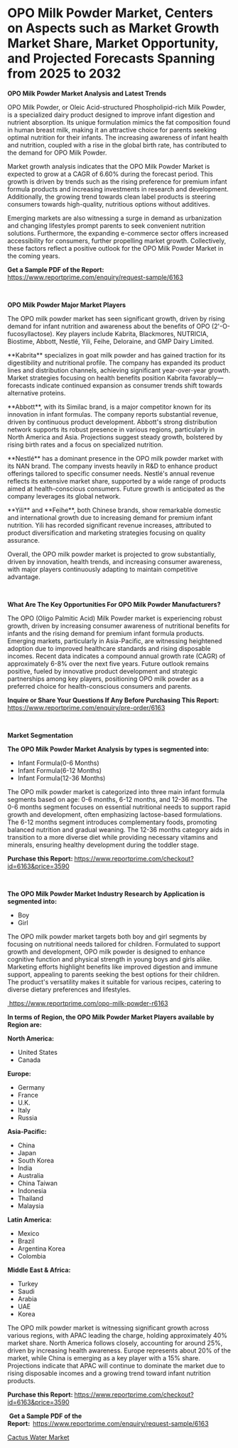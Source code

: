 <p><h1>OPO Milk Powder Market, Centers on Aspects such as Market Growth Market Share, Market Opportunity, and Projected Forecasts Spanning from 2025 to 2032</h1></p><p><strong>OPO Milk Powder Market Analysis and Latest Trends</strong></p>
<p><p>OPO Milk Powder, or Oleic Acid-structured Phospholipid-rich Milk Powder, is a specialized dairy product designed to improve infant digestion and nutrient absorption. Its unique formulation mimics the fat composition found in human breast milk, making it an attractive choice for parents seeking optimal nutrition for their infants. The increasing awareness of infant health and nutrition, coupled with a rise in the global birth rate, has contributed to the demand for OPO Milk Powder.</p><p>Market growth analysis indicates that the OPO Milk Powder Market is expected to grow at a CAGR of 6.60% during the forecast period. This growth is driven by trends such as the rising preference for premium infant formula products and increasing investments in research and development. Additionally, the growing trend towards clean label products is steering consumers towards high-quality, nutritious options without additives.</p><p>Emerging markets are also witnessing a surge in demand as urbanization and changing lifestyles prompt parents to seek convenient nutrition solutions. Furthermore, the expanding e-commerce sector offers increased accessibility for consumers, further propelling market growth. Collectively, these factors reflect a positive outlook for the OPO Milk Powder Market in the coming years.</p></p>
<p><strong>Get a Sample PDF of the Report:&nbsp;</strong> <a href="https://www.reportprime.com/enquiry/request-sample/6163?utm_campaign=3491&utm_medium=2&utm_source=Github&utm_content=ia&utm_term=19032025&utm_id=opo-milk-powder">https://www.reportprime.com/enquiry/request-sample/6163</a></p>
<p>&nbsp;</p>
<p><strong>OPO Milk Powder Major Market Players</strong></p>
<p><p>The OPO milk powder market has seen significant growth, driven by rising demand for infant nutrition and awareness about the benefits of OPO (2'-O-fucosyllactose). Key players include Kabrita, Blackmores, NUTRICIA, Biostime, Abbott, Nestlé, Yili, Feihe, Deloraine, and GMP Dairy Limited.</p><p>**Kabrita** specializes in goat milk powder and has gained traction for its digestibility and nutritional profile. The company has expanded its product lines and distribution channels, achieving significant year-over-year growth. Market strategies focusing on health benefits position Kabrita favorably—forecasts indicate continued expansion as consumer trends shift towards alternative proteins.</p><p>**Abbott**, with its Similac brand, is a major competitor known for its innovation in infant formulas. The company reports substantial revenue, driven by continuous product development. Abbott's strong distribution network supports its robust presence in various regions, particularly in North America and Asia. Projections suggest steady growth, bolstered by rising birth rates and a focus on specialized nutrition.</p><p>**Nestlé** has a dominant presence in the OPO milk powder market with its NAN brand. The company invests heavily in R&D to enhance product offerings tailored to specific consumer needs. Nestlé's annual revenue reflects its extensive market share, supported by a wide range of products aimed at health-conscious consumers. Future growth is anticipated as the company leverages its global network.</p><p>**Yili** and **Feihe**, both Chinese brands, show remarkable domestic and international growth due to increasing demand for premium infant nutrition. Yili has recorded significant revenue increases, attributed to product diversification and marketing strategies focusing on quality assurance.</p><p>Overall, the OPO milk powder market is projected to grow substantially, driven by innovation, health trends, and increasing consumer awareness, with major players continuously adapting to maintain competitive advantage.</p></p>
<p>&nbsp;</p>
<p><strong>What Are The Key Opportunities For OPO Milk Powder Manufacturers?</strong></p>
<p><p>The OPO (Oligo Palmitic Acid) Milk Powder market is experiencing robust growth, driven by increasing consumer awareness of nutritional benefits for infants and the rising demand for premium infant formula products. Emerging markets, particularly in Asia-Pacific, are witnessing heightened adoption due to improved healthcare standards and rising disposable incomes. Recent data indicates a compound annual growth rate (CAGR) of approximately 6-8% over the next five years. Future outlook remains positive, fueled by innovative product development and strategic partnerships among key players, positioning OPO milk powder as a preferred choice for health-conscious consumers and parents.</p></p>
<p><strong>Inquire or Share Your Questions If Any Before Purchasing This Report:</strong> <a href="https://www.reportprime.com/enquiry/pre-order/6163?utm_campaign=3491&utm_medium=2&utm_source=Github&utm_content=ia&utm_term=19032025&utm_id=opo-milk-powder">https://www.reportprime.com/enquiry/pre-order/6163</a></p>
<p>&nbsp;</p>
<p><strong>Market Segmentation</strong></p>
<p><strong>The OPO Milk Powder Market Analysis by types is segmented into:</strong></p>
<p><ul><li>Infant Formula(0-6 Months)</li><li>Infant Formula(6-12 Months)</li><li>Infant Formula(12-36 Months)</li></ul></p>
<p><p>The OPO milk powder market is categorized into three main infant formula segments based on age: 0-6 months, 6-12 months, and 12-36 months. The 0-6 months segment focuses on essential nutritional needs to support rapid growth and development, often emphasizing lactose-based formulations. The 6-12 months segment introduces complementary foods, promoting balanced nutrition and gradual weaning. The 12-36 months category aids in transition to a more diverse diet while providing necessary vitamins and minerals, ensuring healthy development during the toddler stage.</p></p>
<p><strong>Purchase this Report:&nbsp;</strong><a href="https://www.reportprime.com/checkout?id=6163&price=3590&utm_campaign=3491&utm_medium=2&utm_source=Github&utm_content=ia&utm_term=19032025&utm_id=opo-milk-powder">https://www.reportprime.com/checkout?id=6163&price=3590</a></p>
<p>&nbsp;</p>
<p><strong>The OPO Milk Powder Market Industry Research by Application is segmented into:</strong></p>
<p><ul><li>Boy</li><li>Girl</li></ul></p>
<p><p>The OPO milk powder market targets both boy and girl segments by focusing on nutritional needs tailored for children. Formulated to support growth and development, OPO milk powder is designed to enhance cognitive function and physical strength in young boys and girls alike. Marketing efforts highlight benefits like improved digestion and immune support, appealing to parents seeking the best options for their children. The product's versatility makes it suitable for various recipes, catering to diverse dietary preferences and lifestyles.</p></p>
<p><a href="https://www.reportprime.com/opo-milk-powder-r6163?utm_campaign=3491&utm_medium=2&utm_source=Github&utm_content=ia&utm_term=19032025&utm_id=opo-milk-powder">&nbsp;https://www.reportprime.com/opo-milk-powder-r6163</a></p>
<p><strong>In terms of Region, the OPO Milk Powder Market Players available by Region are:</strong></p>
<p>
    <p> <strong> North America: </strong>
        <ul>
            <li>United States</li>
            <li>Canada</li>
        </ul>
        </p> 
    <p> <strong> Europe: </strong>
        <ul>
            <li>Germany</li>
            <li>France</li>
            <li>U.K.</li>
            <li>Italy</li>
            <li>Russia</li>
        </ul>
        </p> 
    <p> <strong> Asia-Pacific: </strong>
        <ul>
            <li>China</li>
            <li>Japan</li>
            <li>South Korea</li>
            <li>India</li>
            <li>Australia</li>
            <li>China Taiwan</li>
            <li>Indonesia</li>
            <li>Thailand</li>
            <li>Malaysia</li>
        </ul>
        </p> 
    <p> <strong> Latin America: </strong>
        <ul>
            <li>Mexico</li>
            <li>Brazil</li>
            <li>Argentina Korea</li>
            <li>Colombia</li>
        </ul>
        </p> 
    <p> <strong> Middle East & Africa: </strong>
        <ul>
            <li>Turkey</li>
            <li>Saudi</li>
            <li>Arabia</li>
            <li>UAE</li>
            <li>Korea</li>
        </ul>
    </p>
    </p>
<p><p>The OPO milk powder market is witnessing significant growth across various regions, with APAC leading the charge, holding approximately 40% market share. North America follows closely, accounting for around 25%, driven by increasing health awareness. Europe represents about 20% of the market, while China is emerging as a key player with a 15% share. Projections indicate that APAC will continue to dominate the market due to rising disposable incomes and a growing trend toward infant nutrition products.</p></p>
<p><strong>Purchase this Report: </strong><a href="https://www.reportprime.com/checkout?id=6163&price=3590&utm_campaign=3491&utm_medium=2&utm_source=Github&utm_content=ia&utm_term=19032025&utm_id=opo-milk-powder">https://www.reportprime.com/checkout?id=6163&price=3590</a></p>
<p>&nbsp;<strong>Get a Sample PDF of the Report:&nbsp;&nbsp;</strong><a href="https://www.reportprime.com/enquiry/request-sample/6163?utm_campaign=3491&utm_medium=2&utm_source=Github&utm_content=ia&utm_term=19032025&utm_id=opo-milk-powder">https://www.reportprime.com/enquiry/request-sample/6163</a></p>
<p><strong></strong></p>
<p><p><a href="https://github.com/shrebasokib/Market-Research-Report-List-1/blob/main/cactus-water-market.md?utm_campaign=3491&utm_medium=2&utm_source=Github&utm_content=ia&utm_term=19032025&utm_id=opo-milk-powder">Cactus Water Market</a></p></p>